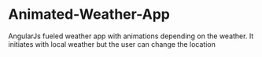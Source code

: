 # Animated-Weather-App

AngularJs fueled weather app with animations depending on the weather. It initiates with local weather but the user can change the location

